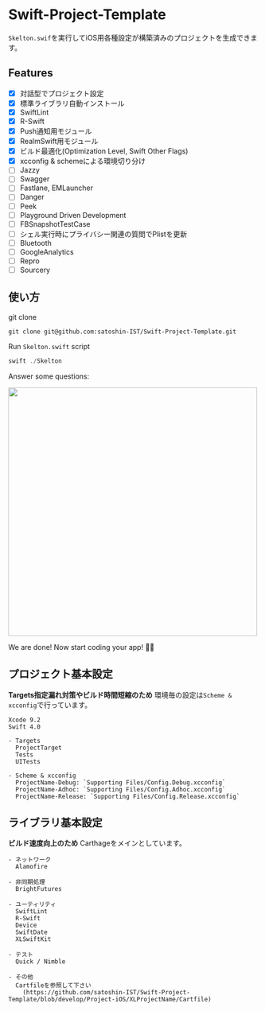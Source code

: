 # Swift-Project-Template

`Skelton.swif`を実行してiOS用各種設定が構築済みのプロジェクトを生成できます。

## Features

- [x] 対話型でプロジェクト設定
- [x] 標準ライブラリ自動インストール
- [x] SwiftLint
- [x] R-Swift
- [x] Push通知用モジュール
- [x] RealmSwift用モジュール
- [x] ビルド最適化(Optimization Level, Swift Other Flags)
- [x] xcconfig & schemeによる環境切り分け
- [ ] Jazzy
- [ ] Swagger
- [ ] Fastlane, EMLauncher
- [ ] Danger
- [ ] Peek
- [ ] Playground Driven Development
- [ ] FBSnapshotTestCase
- [ ] シェル実行時にプライバシー関連の質問でPlistを更新
- [ ] Bluetooth
- [ ] GoogleAnalytics
- [ ] Repro
- [ ] Sourcery

## 使い方

git clone

```shell
git clone git@github.com:satoshin-IST/Swift-Project-Template.git
```

Run `Skelton.swift` script

```swift
swift ./Skelton
```

Answer some questions:

<img src="readme-image.png" width="500"/>

We are done! Now start coding your app! 🍻🍻

## プロジェクト基本設定

**Targets指定漏れ対策やビルド時間短縮のため** 環境毎の設定は`Scheme & xcconfig`で行っています。

```
Xcode 9.2
Swift 4.0

- Targets
  ProjectTarget
  Tests
  UITests
  
- Scheme & xcconfig
  ProjectName-Debug: `Supporting Files/Config.Debug.xcconfig`
  ProjectName-Adhoc: `Supporting Files/Config.Adhoc.xcconfig`
  ProjectName-Release: `Supporting Files/Config.Release.xcconfig`
```

## ライブラリ基本設定

**ビルド速度向上のため** Carthageをメインとしています。

```
- ネットワーク
  Alamofire
  
- 非同期処理
  BrightFutures

- ユーティリティ
  SwiftLint
  R-Swift
  Device
  SwiftDate
  XLSwiftKit

- テスト
  Quick / Nimble 

- その他 
  Cartfileを参照して下さい
    (https://github.com/satoshin-IST/Swift-Project-Template/blob/develop/Project-iOS/XLProjectName/Cartfile) 
```
